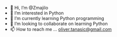- 👋 Hi, I’m @Zmajilo
- 👀 I’m interested in Python
- 🌱 I’m currently learning Python programming
- 💞️ I’m looking to collaborate on learning Python
- 📫 How to reach me ... oliver.tanasic@gmail.com

<!---
Zmajilo/Zmajilo is a ✨ special ✨ repository because its `README.md` (this file) appears on your GitHub profile.
You can click the Preview link to take a look at your changes.
--->
